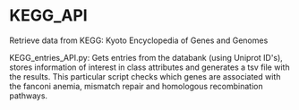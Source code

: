 # KEGG_API
Retrieve data from KEGG: Kyoto Encyclopedia of Genes and Genomes

KEGG_entries_API.py:
Gets entries from the databank (using Uniprot ID's), stores information of interest in class attributes and generates a tsv file with the results.
This particular script checks which genes are associated with the fanconi anemia, mismatch repair and homologous recombination pathways.
